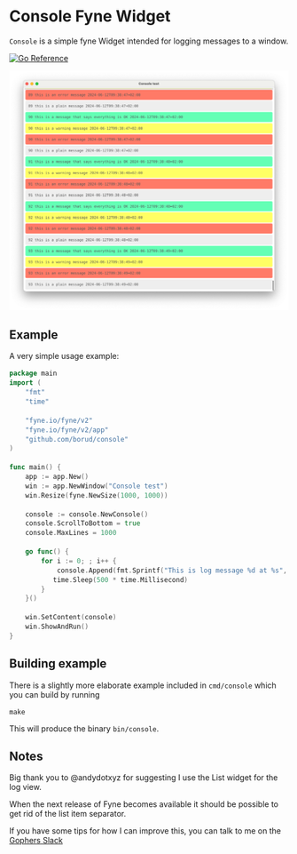 # Console Fyne Widget

`Console` is a simple fyne Widget intended for logging messages to a window.

[![Go Reference](https://pkg.go.dev/badge/github.com/borud/console.svg)](https://pkg.go.dev/github.com/borud/console)

![Screenshot](console.png)

## Example

A very simple usage example:

```go
package main
import (
    "fmt"
    "time"

    "fyne.io/fyne/v2"
    "fyne.io/fyne/v2/app"
    "github.com/borud/console"
)

func main() {
    app := app.New()
    win := app.NewWindow("Console test")
    win.Resize(fyne.NewSize(1000, 1000))
    
    console := console.NewConsole()
    console.ScrollToBottom = true
    console.MaxLines = 1000

    go func() {
        for i := 0; ; i++ {
            console.Append(fmt.Sprintf("This is log message %d at %s", i, time.Now().Format(time.RFC3339)))
           time.Sleep(500 * time.Millisecond)
        }
    }()

    win.SetContent(console)
    win.ShowAndRun()
}
```

## Building example

There is a slightly more elaborate example included in `cmd/console` which you can build by running

```shell
make
```

This will produce the binary `bin/console`.

## Notes

Big thank you to @andydotxyz for suggesting I use the List widget for the log view.

When the next release of Fyne becomes available it should be possible to get rid of the list item separator.

If you have some tips for how I can improve this, you can talk to me on the [Gophers Slack](https://gophers.slack.com/archives/D026HLJ31H7)
